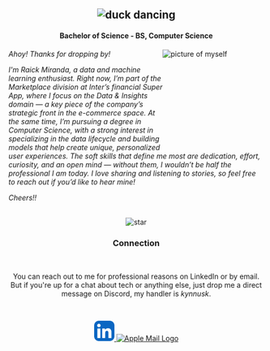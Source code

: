 <h2 align="center" font-weight="bold">
   <img width="30" alt="duck dancing" src="https://i.imgur.com/GASCtfk.gif"/>
</h2>
<h4 align="center">Bachelor of Science - BS, Computer Science</h4>

<div>

<a href='https://github.com/rmdevlabs' target='_blank'>
   <img align="right" height="200" width="200" alt="picture of myself"
      src="https://imgur.com/VN9ywFw.png">
</a>

   _Ahoy! Thanks for dropping by!_ 
   
   _I'm Raick Miranda, a data and machine learning enthusiast. Right now,_
   _I’m part of the Marketplace division at Inter’s financial Super App,_
   _where I focus on the Data & Insights domain — a key piece of the_
   _company’s strategic front in the e-commerce space. At the same time,_
   _I’m pursuing a degree in Computer Science, with a strong interest in_
   _specializing in the data lifecycle and building models that help_
   _create unique, personalized user experiences._
   _The soft skills that define me most are dedication, effort, curiosity,_
   _and an open mind — without them, I wouldn’t be half the professional_
   _I am today. I love sharing and listening to stories, so feel free to_
   _reach out if you’d like to hear mine!_
   
   _Cheers!!_
</div>

<br>

<div align="center">
   <img width="20" alt="star" src="https://i.imgur.com/8XzXlZ3.png"/>
   <h3>Connection</h3>
</div>

<br>

<div align="center">
   <p>
      You can reach out to me for professional reasons on LinkedIn or by 
      email. But if you're up for a chat about tech or anything else, just
      drop me a direct message on Discord, my handler is <i>kynnusk</i>.
   </p>

   <br>

   <a href="https://www.linkedin.com/in/raickmiranda/" target="_blank"><img
      width="40" height="40" target="_blank" alt="LinkedIn Logo"
      src="https://raw.githubusercontent.com/tandpfun/skill-icons/59059d9d1a2c092696dc66e00931cc1181a4ce1f/icons/LinkedIn.svg">
   </a>
   <a href="mailto:mirandaraick@outlook.com" target="_blank"><img
      width="40" height="40" target="_blank" alt="Apple Mail Logo"
      src="https://upload.wikimedia.org/wikipedia/commons/thumb/4/4e/Mail_%28iOS%29.svg/2048px-Mail_%28iOS%29.svg.png">
   </a>
   
</div>

